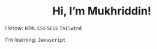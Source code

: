 <h1 align="center"> Hi, I’m Mukhriddin! </h1>

I know: `HTML` `CSS` `SCSS` `Tailwind`

I'm learning: `Javascript`
